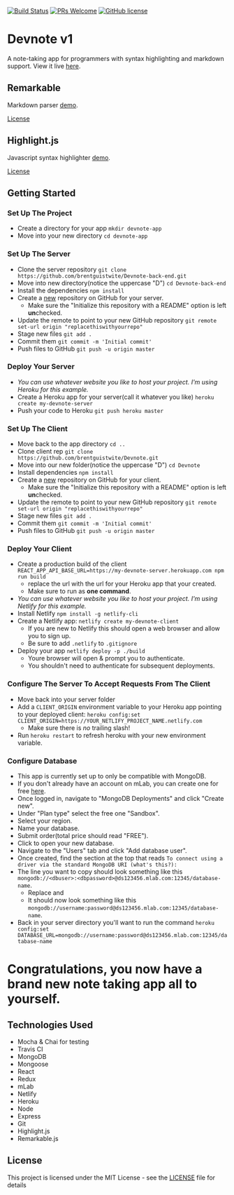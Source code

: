 [![Build Status](https://img.shields.io/travis/npm/npm/latest.svg?style=flat-square)](https://travis-ci.org/brentguistwite/Devnote-back-end) [![PRs Welcome](https://img.shields.io/badge/PRs-welcome-brightgreen.svg?style=flat-square)](https://github.com/brentguistwite/Devnote/pull/new/master) [![GitHub license](https://img.shields.io/badge/license-MIT-blue.svg?style=flat-square)](https://github.com/brentguistwite/Devnote/blob/master/LICENSE)


# Devnote v1
A note-taking app for programmers with syntax highlighting and markdown support. 
View it live [here](https://devnote-demo.netlify.com/).

## Remarkable
Markdown parser [demo](https://jonschlinkert.github.io/remarkable/demo/).

[License](https://github.com/jonschlinkert/remarkable/blob/master/LICENSE)

## Highlight.js
Javascript syntax highlighter [demo](https://highlightjs.org/).

[License](https://github.com/isagalaev/highlight.js/blob/master/LICENSE)

## Getting Started 

### Set Up The Project
- Create a directory for your app `mkdir devnote-app`
- Move into your new directory `cd devnote-app`


### Set Up The Server 
- Clone the server repository `git clone https://github.com/brentguistwite/Devnote-back-end.git`
- Move into new directory(notice the uppercase "D") `cd Devnote-back-end`
- Install the dependencies `npm install` 
- Create a [new](https://github.com/new) repository on GitHub for your server.
  - Make sure the "Initialize this repository with a README" option is left **un**checked.
- Update the remote to point to your new GitHub repository `git remote set-url origin "replacethiswithyourrepo"`
- Stage new files `git add .`
- Commit them `git commit -m 'Initial commit'`
- Push files to GitHub `git push -u origin master`


### Deploy Your Server
- *You can use whatever website you like to host your project. I'm using Heroku for this example.*
- Create a Heroku app for your server(call it whatever you like) `heroku create my-devnote-server`
- Push your code to Heroku `git push heroku master`


### Set Up The Client
- Move back to the app directory `cd ..`
- Clone client rep `git clone https://github.com/brentguistwite/Devnote.git`
- Move into our new folder(notice the uppercase "D") `cd Devnote`
- Install dependencies `npm install`
- Create a [new](https://github.com/new) repository on GitHub for your client.
  - Make sure the "Initialize this repository with a README" option is left **un**checked.
- Update the remote to point to your new GitHub repository `git remote set-url origin "replacethiswithyourrepo"`
- Stage new files `git add .`
- Commit them `git commit -m 'Initial commit'`
- Push files to GitHub `git push -u origin master`


### Deploy Your Client 
- Create a production build of the client `REACT_APP_API_BASE_URL=https://my-devnote-server.herokuapp.com npm run build`
  - replace the url with the url for your Heroku app that your created.
  - Make sure to run as **one command**.
- *You can use whatever website you like to host your project. I'm using Netlify for this example.*
- Install Netlify `npm install -g netlify-cli`
- Create a Netlify app: `netlify create my-devnote-client`
  - If you are new to Netlify this should open a web browser and allow you to sign up.
  - Be sure to add `.netlify` to `.gitignore`
- Deploy your app `netlify deploy -p ./build`
  - Youre browser will open & prompt you to authenticate.
  - You shouldn't need to authenticate for subsequent deployments.


### Configure The Server To Accept Requests From The Client
- Move back into your server folder
- Add a `CLIENT_ORIGIN` environment variable to your Heroku app pointing to your deployed client: `heroku config:set CLIENT_ORIGIN=https://YOUR_NETLIFY_PROJECT_NAME.netlify.com`
  - Make sure there is *no* trailing slash!
- Run `heroku restart` to refresh heroku with your new environment variable.


### Configure Database
- This app is currently set up to only be compatible with MongoDB.
- If you don't already have an account on mLab, you can create one for free [here](https://mlab.com/signup/).
- Once logged in, navigate to "MongoDB Deployments" and click "Create new".
- Under "Plan type" select the free one "Sandbox".
- Select your region.
- Name your database.
- Submit order(total price should read "FREE").
- Click to open your new database.
- Navigate to the "Users" tab and click "Add database user".
- Once created, find the section at the top that reads `To connect using a driver via the standard MongoDB URI (what's this?):`
- The line you want to copy should look something like this `mongodb://<dbuser>:<dbpassword>@ds123456.mlab.com:12345/database-name`.
  - Replace <dbuser> and <dbpassword>
  - It should now look something like this `mongodb://username:password@ds123456.mlab.com:12345/database-name`.
- Back in your server directory you'll want to run the command `heroku config:set DATABASE_URL=mongodb://username:password@ds123456.mlab.com:12345/database-name`
  
# Congratulations, you now have a brand new note taking app all to yourself.

## Technologies Used
- Mocha & Chai for testing
- Travis CI
- MongoDB
- Mongoose
- React
- Redux
- mLab
- Netlify
- Heroku
- Node
- Express
- Git
- Highlight.js
- Remarkable.js

## License
This project is licensed under the MIT License - see the [LICENSE](LICENSE) file for details
